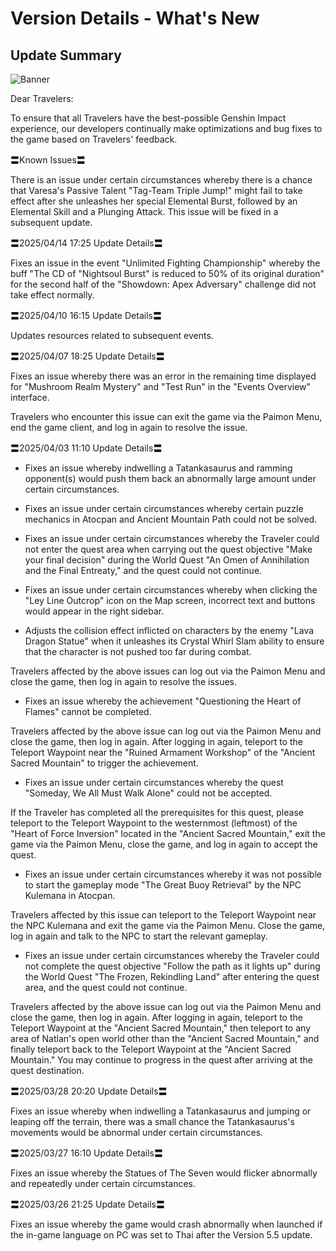 # Version Details - What's New 
## Update Summary
![Banner](https://sdk.hoyoverse.com/upload/announcement/2020/11/11/0c4d0c742dde8334be30352fa3f5fb5b_4067277611421326976.jpg)

Dear Travelers:

To ensure that all Travelers have the best-possible Genshin Impact experience, our developers continually make optimizations and bug fixes to the game based on Travelers' feedback.

〓Known Issues〓

There is an issue under certain circumstances whereby there is a chance that Varesa's Passive Talent "Tag-Team Triple Jump!" might fail to take effect after she unleashes her special Elemental Burst, followed by an Elemental Skill and a Plunging Attack. This issue will be fixed in a subsequent update.

〓<t class="t_gl" contenteditable="false">2025/04/14 17:25</t> Update Details〓

Fixes an issue in the event "Unlimited Fighting Championship" whereby the buff "The CD of "Nightsoul Burst" is reduced to 50% of its original duration" for the second half of the "Showdown: Apex Adversary" challenge did not take effect normally.

〓<t class="t_gl" contenteditable="false">2025/04/10 16:15</t> Update Details〓

Updates resources related to subsequent events.

〓<t class="t_gl" contenteditable="false">2025/04/07 18:25</t> Update Details〓

Fixes an issue whereby there was an error in the remaining time displayed for "Mushroom Realm Mystery" and "Test Run" in the "Events Overview" interface.

Travelers who encounter this issue can exit the game via the Paimon Menu, end the game client, and log in again to resolve the issue.

〓<t class="t_gl" contenteditable="false">2025/04/03 11:10</t> Update Details〓

- Fixes an issue whereby indwelling a Tatankasaurus and ramming opponent(s) would push them back an abnormally large amount under certain circumstances.

- Fixes an issue under certain circumstances whereby certain puzzle mechanics in Atocpan and Ancient Mountain Path could not be solved.

- Fixes an issue under certain circumstances whereby the Traveler could not enter the quest area when carrying out the quest objective "Make your final decision" during the World Quest "An Omen of Annihilation and the Final Entreaty," and the quest could not continue.

- Fixes an issue under certain circumstances whereby when clicking the "Ley Line Outcrop" icon on the Map screen, incorrect text and buttons would appear in the right sidebar.

- Adjusts the collision effect inflicted on characters by the enemy "Lava Dragon Statue" when it unleashes its Crystal Whirl Slam ability to ensure that the character is not pushed too far during combat.

Travelers affected by the above issues can log out via the Paimon Menu and close the game, then log in again to resolve the issues.

- Fixes an issue whereby the achievement "Questioning the Heart of Flames" cannot be completed.

Travelers affected by the above issue can log out via the Paimon Menu and close the game, then log in again. After logging in again, teleport to the Teleport Waypoint near the "Ruined Armament Workshop" of the "Ancient Sacred Mountain" to trigger the achievement.

- Fixes an issue under certain circumstances whereby the quest "Someday, We All Must Walk Alone" could not be accepted.

If the Traveler has completed all the prerequisites for this quest, please teleport to the Teleport Waypoint to the westernmost (leftmost) of the "Heart of Force Inversion" located in the "Ancient Sacred Mountain," exit the game via the Paimon Menu, close the game, and log in again to accept the quest.

- Fixes an issue under certain circumstances whereby it was not possible to start the gameplay mode "The Great Buoy Retrieval" by the NPC Kulemana in Atocpan.

Travelers affected by this issue can teleport to the Teleport Waypoint near the NPC Kulemana and exit the game via the Paimon Menu. Close the game, log in again and talk to the NPC to start the relevant gameplay.

- Fixes an issue under certain circumstances whereby the Traveler could not complete the quest objective "Follow the path as it lights up" during the World Quest "The Frozen, Rekindling Land" after entering the quest area, and the quest could not continue.

Travelers affected by the above issue can log out via the Paimon Menu and close the game, then log in again. After logging in again, teleport to the Teleport Waypoint at the "Ancient Sacred Mountain," then teleport to any area of Natlan's open world other than the "Ancient Sacred Mountain," and finally teleport back to the Teleport Waypoint at the "Ancient Sacred Mountain." You may continue to progress in the quest after arriving at the quest destination.

〓<t class="t_gl" contenteditable="false">2025/03/28 20:20</t> Update Details〓

Fixes an issue whereby when indwelling a Tatankasaurus and jumping or leaping off the terrain, there was a small chance the Tatankasaurus's movements would be abnormal under certain circumstances.

〓<t class="t_gl" contenteditable="false">2025/03/27 16:10</t> Update Details〓

Fixes an issue whereby the Statues of The Seven would flicker abnormally and repeatedly under certain circumstances.

〓<t class="t_gl" contenteditable="false">2025/03/26 21:25</t> Update Details〓

Fixes an issue whereby the game would crash abnormally when launched if the in-game language on PC was set to Thai after the Version 5.5 update.
